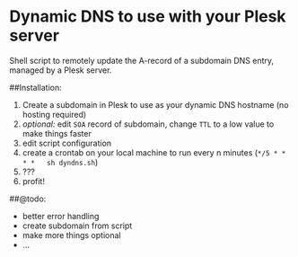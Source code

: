 # Dynamic DNS to use with your Plesk server
Shell script to remotely update the A-record of a subdomain DNS entry, managed by a Plesk server.

##Installation:
1. Create a subdomain in Plesk to use as your dynamic DNS hostname (no hosting required)
2. _optional:_ edit `SOA` record of subdomain, change `TTL` to a low value to make things faster
3. edit script configuration
4. create a crontab on your local machine to run every n minutes (`*/5 * * * *   sh dyndns.sh`)
5. ???
6. profit!


##@todo:
- better error handling
- create subdomain from script
- make more things optional
- ...
